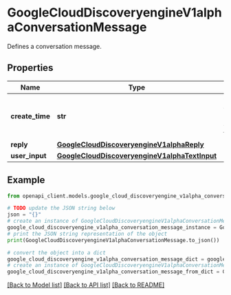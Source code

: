 # GoogleCloudDiscoveryengineV1alphaConversationMessage

Defines a conversation message.

## Properties

Name | Type | Description | Notes
------------ | ------------- | ------------- | -------------
**create_time** | **str** | Output only. Message creation timestamp. | [optional] [readonly] 
**reply** | [**GoogleCloudDiscoveryengineV1alphaReply**](GoogleCloudDiscoveryengineV1alphaReply.md) |  | [optional] 
**user_input** | [**GoogleCloudDiscoveryengineV1alphaTextInput**](GoogleCloudDiscoveryengineV1alphaTextInput.md) |  | [optional] 

## Example

```python
from openapi_client.models.google_cloud_discoveryengine_v1alpha_conversation_message import GoogleCloudDiscoveryengineV1alphaConversationMessage

# TODO update the JSON string below
json = "{}"
# create an instance of GoogleCloudDiscoveryengineV1alphaConversationMessage from a JSON string
google_cloud_discoveryengine_v1alpha_conversation_message_instance = GoogleCloudDiscoveryengineV1alphaConversationMessage.from_json(json)
# print the JSON string representation of the object
print(GoogleCloudDiscoveryengineV1alphaConversationMessage.to_json())

# convert the object into a dict
google_cloud_discoveryengine_v1alpha_conversation_message_dict = google_cloud_discoveryengine_v1alpha_conversation_message_instance.to_dict()
# create an instance of GoogleCloudDiscoveryengineV1alphaConversationMessage from a dict
google_cloud_discoveryengine_v1alpha_conversation_message_from_dict = GoogleCloudDiscoveryengineV1alphaConversationMessage.from_dict(google_cloud_discoveryengine_v1alpha_conversation_message_dict)
```
[[Back to Model list]](../README.md#documentation-for-models) [[Back to API list]](../README.md#documentation-for-api-endpoints) [[Back to README]](../README.md)


